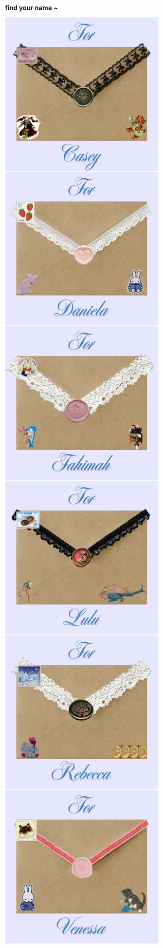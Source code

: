find your name ~
---

<!-- <form onSubmit="return redirectPg();">
  <input id="userID" type="text" maxlength="3" />
  <input type="submit" class="submit" value="SUBMIT" />  
  <!-- <input onclick="return findProject()" type="submit" value="Go"/> 
</form> -->

<!-- <script>
  function redirectPg(){
    var response = document.getElementById('userID').value;
    if (response == "hi"){
      location.href = 'https://jessmiro.github.io/resources.html';
    }
    else {
      location.href = 'https://jessmiro.github.io/about-me.html';
    }
    return false;
    // document.location = '/' + document.getElementById('userId').value();
  }
</script> -->

<a href="https://jessmiro.github.io/casey.html">
    <img src="casey1.png" alt="Clickable Image">
</a>

<a href="https://jessmiro.github.io/daniela.html">
    <img src="daniela1.png" alt="Clickable Image">
</a>

<a href="https://jessmiro.github.io/fahimah.html">
    <img src="fahimah1.png" alt="Clickable Image">
</a>

<a href="https://jessmiro.github.io/lulu.html">
    <img src="lulu1.png" alt="Clickable Image">
</a>

<a href="https://jessmiro.github.io/rebecca.html">
    <img src="rebecca1.png" alt="Clickable Image">
</a>

<a href="https://jessmiro.github.io/venessa.html">
    <img src="venessa1.png" alt="Clickable Image">
</a>
